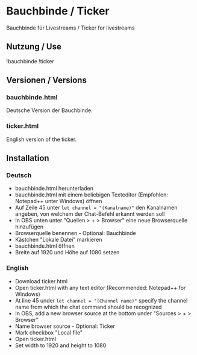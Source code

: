 # Bauchbinde / Ticker
Bauchbinde für Livestreams / Ticker for livestreams

## Nutzung / Use
!bauchbinde
!ticker

## Versionen / Versions
### bauchbinde.html
Deutsche Version der Bauchbinde.

### ticker.html
English version of the ticker.

## Installation
### Deutsch
* bauchbinde.html herunterladen
* bauchbinde.html mit einem beliebigen Texteditor (Empfohlen: Notepad++ unter Windows) öffnen
* Auf Zeile 45 unter `let channel = "(Kanalname)"` den Kanalnamen angeben, von welchem der Chat-Befehl erkannt werden soll
* In OBS unten unter "Quellen > + > Browser" eine neue Browserquelle hinzufügen
* Browserquelle benennen - Optional: Bauchbinde
* Kästchen "Lokale Datei" markieren
* bauchbinde.html öffnen
* Breite auf 1920 und Höhe auf 1080 setzen

### English
* Download ticker.html
* Open ticker.html with any text editor (Recommended: Notepad++ for Windows)
* At line 45 under `let channel = "(Channel name)"` specify the channel name from which the chat command should be recognized
* In OBS, add a new browser source at the bottom under "Sources > + > Browser"
* Name browser source - Optional: Ticker
* Mark checkbox "Local file"
* Open ticker.html
* Set width to 1920 and height to 1080
